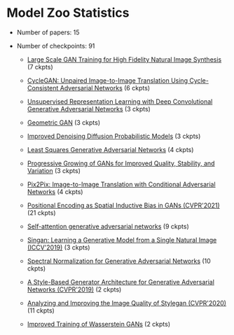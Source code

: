 
# Model Zoo Statistics

* Number of papers: 15
* Number of checkpoints: 91

	* [Large Scale GAN Training for High Fidelity Natural Image Synthesis](https://github.com/open-mmlab/mmgeneration/blob/master/configs/biggan) (7 ckpts)


	* [CycleGAN: Unpaired Image-to-Image Translation Using Cycle-Consistent Adversarial Networks](https://github.com/open-mmlab/mmgeneration/blob/master/configs/cyclegan) (6 ckpts)


	* [Unsupervised Representation Learning with Deep Convolutional Generative Adversarial Networks](https://github.com/open-mmlab/mmgeneration/blob/master/configs/dcgan) (3 ckpts)


	* [Geometric GAN](https://github.com/open-mmlab/mmgeneration/blob/master/configs/ggan) (3 ckpts)


	* [Improved Denoising Diffusion Probabilistic Models](https://github.com/open-mmlab/mmgeneration/blob/master/configs/improved_ddpm) (3 ckpts)


	* [Least Squares Generative Adversarial Networks](https://github.com/open-mmlab/mmgeneration/blob/master/configs/lsgan) (4 ckpts)


	* [Progressive Growing of GANs for Improved Quality, Stability, and Variation](https://github.com/open-mmlab/mmgeneration/blob/master/configs/pggan) (3 ckpts)


	* [Pix2Pix: Image-to-Image Translation with Conditional Adversarial Networks](https://github.com/open-mmlab/mmgeneration/blob/master/configs/pix2pix) (4 ckpts)


	* [Positional Encoding as Spatial Inductive Bias in GANs (CVPR'2021)](https://github.com/open-mmlab/mmgeneration/blob/master/configs/positional_encoding_in_gans) (21 ckpts)


	* [Self-attention generative adversarial networks](https://github.com/open-mmlab/mmgeneration/blob/master/configs/sagan) (9 ckpts)


	* [Singan: Learning a Generative Model from a Single Natural Image (ICCV'2019)](https://github.com/open-mmlab/mmgeneration/blob/master/configs/singan) (3 ckpts)


	* [Spectral Normalization for Generative Adversarial Networks](https://github.com/open-mmlab/mmgeneration/blob/master/configs/sngan_proj) (10 ckpts)


	* [A Style-Based Generator Architecture for Generative Adversarial Networks (CVPR'2019)](https://github.com/open-mmlab/mmgeneration/blob/master/configs/styleganv1) (2 ckpts)


	* [Analyzing and Improving the Image Quality of Stylegan (CVPR'2020)](https://github.com/open-mmlab/mmgeneration/blob/master/configs/styleganv2) (11 ckpts)


	* [Improved Training of Wasserstein GANs](https://github.com/open-mmlab/mmgeneration/blob/master/configs/wgan-gp) (2 ckpts)

